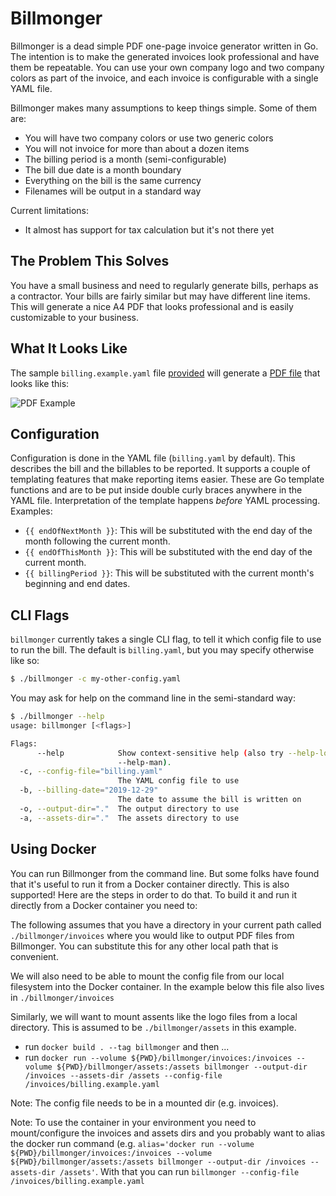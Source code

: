 Billmonger
==========

Billmonger is a dead simple PDF one-page invoice generator written in Go. The
intention is to make the generated invoices look professional and have them be
repeatable. You can use your own company logo and two company colors as part of
the invoice, and each invoice is configurable with a single YAML file.

Billmonger makes many assumptions to keep things simple. Some of them
are:

 * You will have two company colors or use two generic colors
 * You will not invoice for more than about a dozen items
 * The billing period is a month (semi-configurable)
 * The bill due date is a month boundary
 * Everything on the bill is the same currency
 * Filenames will be output in a standard way

Current limitations:
 * It almost has support for tax calculation but it's not there yet

The Problem This Solves
------------------------

You have a small business and need to regularly generate bills, perhaps as a
contractor. Your bills are fairly similar but may have different line items.
This will generate a nice A4 PDF that looks professional and is easily
customizable to your business.

What It Looks Like
------------------

The sample `billing.example.yaml` file [provided](billing.example.yaml) will
generate a [PDF file](assets/example.pdf) that looks like this:

![PDF Example](assets/example.png)

Configuration
-------------

Configuration is done in the YAML file (`billing.yaml` by default). This
describes the bill and the billables to be reported. It supports a couple of
templating features that make reporting items easier. These are Go template
functions and are to be put inside double curly braces anywhere in the YAML
file. Interpretation of the template happens _before_ YAML processing.
Examples:

 * `{{ endOfNextMonth }}`: This will be substituted with the end day of the
   month following the current month.
 * `{{ endOfThisMonth }}`: This will be substituted with the end day of the
   current month.
 * `{{ billingPeriod }}`: This will be substituted with the current month's
   beginning and end dates.

CLI Flags
---------

`billmonger` currently takes a single CLI flag, to tell it which config file
to use to run the bill. The default is `billing.yaml`, but you may specify
otherwise like so:

```bash
$ ./billmonger -c my-other-config.yaml
```

You may ask for help on the command line in the semi-standard way:

```bash
$ ./billmonger --help
usage: billmonger [<flags>]

Flags:
      --help            Show context-sensitive help (also try --help-long and
                        --help-man).
  -c, --config-file="billing.yaml"
                        The YAML config file to use
  -b, --billing-date="2019-12-29"
                        The date to assume the bill is written on
  -o, --output-dir="."  The output directory to use
  -a, --assets-dir="."  The assets directory to use
```

Using Docker
------------
You can run Billmonger from the command line. But some folks have
found that it's useful to run it from a Docker container directly.
This is also supported! Here are the steps in order to do that.
To build it and run it directly from a Docker container you need to:

The following assumes that you have a directory in your current path
called `./billmonger/invoices` where you would like to output PDF files
from Billmonger. You can substitute this for any other local path 
that is convenient.

We will also need to be able to mount the config file from our local 
filesystem into the Docker container. In the example below this file
also lives in `./billmonger/invoices`

Similarly, we will want to mount assents like the logo files from a
local directory. This is assumed to be `./billmonger/assets` in  this
example.

* run `docker build . --tag billmonger` and then ...
* run `docker run --volume ${PWD}/billmonger/invoices:/invoices --volume ${PWD}/billmonger/assets:/assets billmonger --output-dir /invoices --assets-dir /assets --config-file /invoices/billing.example.yaml`

Note: The config file needs to be in a mounted dir (e.g. invoices).

Note: To use the container in your environment you need to mount/configure the invoices and assets dirs and you probably want to alias the docker run command (e.g. `alias='docker run --volume ${PWD}/billmonger/invoices:/invoices --volume ${PWD}/billmonger/assets:/assets billmonger --output-dir /invoices --assets-dir /assets'`. With that you can run `billmonger --config-file /invoices/billing.example.yaml`
